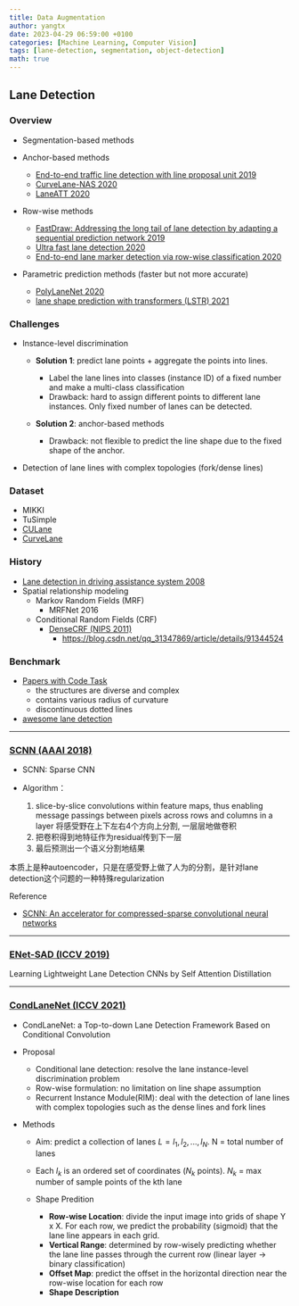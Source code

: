 ```yaml
---
title: Data Augmentation
author: yangtx
date: 2023-04-29 06:59:00 +0100
categories: [Machine Learning, Computer Vision]
tags: [lane-detection, segmentation, object-detection]
math: true
---
```


## Lane Detection

### Overview
- Segmentation-based methods
- Anchor-based methods
  
  - [End-to-end traffic line detection with line proposal unit 2019](https://ieeexplore.ieee.org/document/8624563)
  - [CurveLane-NAS 2020](https://paperswithcode.com/paper/curvelane-nas-unifying-lane-sensitive)
  - [LaneATT 2020](https://github.com/lucastabelini/LaneATT)
- Row-wise methods
  - [FastDraw: Addressing the long tail of lane detection by adapting a sequential prediction network 2019](https://arxiv.org/abs/1905.04354)
  - [Ultra fast lane detection 2020](https://github.com/cfzd/Ultra-Fast-Lane-Detection)
  - [End-to-end lane marker detection via row-wise classification 2020](https://arxiv.org/abs/2005.08630)

- Parametric prediction methods (faster but not more accurate)
  - [PolyLaneNet 2020](https://github.com/lucastabelini/PolyLaneNet)
  - [lane shape prediction with transformers (LSTR) 2021](https://github.com/liuruijin17/LSTR)

### Challenges
- Instance-level discrimination
  - **Solution 1**: predict lane points + aggregate the points into lines.
    - Label the lane lines into classes (instance ID) of a fixed number and make a multi-class classification
    - Drawback: hard to assign different points to different lane instances. Only fixed number of lanes can be detected. 

  - **Solution 2**: anchor-based methods
    - Drawback: not flexible to predict the line shape due to the fixed shape of the anchor.

- Detection of lane lines with complex topologies (fork/dense lines)


### Dataset
- MIKKI
- TuSimple
- [CULane](https://xingangpan.github.io/projects/CULane.html)
- [CurveLane](https://github.com/SoulmateB/CurveLanes)

### History
- [Lane detection in driving assistance system 2008](https://onlinelibrary.wiley.com/doi/pdf/10.1002/rob.20255)
- Spatial relationship modeling
  - Markov Random Fields (MRF)
    - MRFNet 2016
  - Conditional Random Fields (CRF)
    - [DenseCRF (NIPS 2011)](https://arxiv.org/abs/1210.5644)
      - https://blog.csdn.net/qq_31347869/article/details/91344524

### Benchmark
- [Papers with Code Task](https://paperswithcode.com/task/lane-detection/latest)
  - the structures are diverse and complex
  - contains various radius of curvature
  - discontinuous dotted lines
- [awesome lane detection](https://github.com/amusi/awesome-lane-detection)

---

### [SCNN (AAAI 2018)](https://drive.google.com/file/d/1ylfhFh-bwZhGHkZpi3fcdYc7tqPxjCt3/view?usp=drivesdk)

- SCNN: Sparse CNN
  
- Algorithm：
  1. slice-by-slice convolutions within feature maps, thus enabling message passings between pixels across rows and columns in a layer 将感受野在上下左右4个方向上分割, 一层层地做卷积
  2. 把卷积得到地特征作为residual传到下一层
  3. 最后预测出一个语义分割地结果
   
本质上是种autoencoder，只是在感受野上做了人为的分割，是针对lane detection这个问题的一种特殊regularization

Reference
- [SCNN: An accelerator for compressed-sparse convolutional neural networks](https://ieeexplore.ieee.org/document/8192478)

---

### [ENet-SAD (ICCV 2019)](https://drive.google.com/file/d/1Pf5szYZ_hx6McPOM3Zkxto1Qnel6ck5t/view?usp=drivesdk)

Learning Lightweight Lane Detection CNNs by Self Attention Distillation

---

### [CondLaneNet (ICCV 2021)](https://github.com/aliyun/conditional-lane-detection)

- CondLaneNet: a Top-to-down Lane Detection Framework Based on Conditional Convolution

- Proposal
  - Conditional lane detection: resolve the lane instance-level discrimination problem
  - Row-wise formulation: no limitation on line shape assumption
  - Recurrent Instance Module(RIM): deal with the detection of lane lines with complex topologies such as the dense lines and fork lines

- Methods
  - Aim: predict a collection of lanes $L={l_1,l_2,...,l_N}$. N = total number of lanes
  - Each $l_k$ is an ordered set of coordinates ($N_k$ points). $N_k$ = max number of sample points of the kth lane

  - Shape Predition
    - **Row-wise Location**: divide the input image into grids of shape Y x X. For each row, we predict the probability (sigmoid) that the lane line appears in each grid.
    - **Vertical Range**: determined by row-wisely predicting whether the lane line passes through the current row (linear layer -> binary classification)
    - **Offset Map**: predict the offset in the horizontal direction near the row-wise location for each row
    - **Shape Description**
